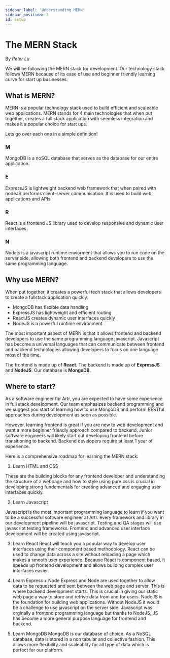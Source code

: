 ```yaml
---
sidebar_label: 'Understanding MERN'
sidebar_position: 3
id: setup
---
```


# The MERN Stack
By *Peter Lu*

We will be following the MERN stack for development. Our technology stack follows MERN because of its ease of use and beginner friendly learning curve for start up businesses.

## What is MERN?

MERN is a popular technology stack used to build efficient and scaleable web applications. MERN stands for 4 main technologies that when put together, creates a full stack application with seemless integration and makes it a popular choice for start ups.

Lets go over each one in a simple definition!

### M
MongoDB is a noSQL database that serves as the database for our entire application.

### E
ExpressJS is lightweight backend web framework that when paired with nodeJS performs client-server communication. It is used to build web applications and APIs

### R
React is a frontend JS library used to develop responsive and dynamic user interfaces.

### N

Nodejs is a javascript runtime enviorment that allows you to run code on the server side, allowing both frontend and backend developers to use the same programming language.

## Why use MERN?

When put together, it creates a powerful tech stack that allows developers to create a fullstack application quickly. 

- MongoDB has flexible data handling
- ExpressJS has lightweight and efficient routing
- ReactJS creates dynamic user interfaces quickly
- NodeJS is a powerful runtime environment


The most important aspect of MERN is that it allows frontend and backend developers to use the same programming language javascript. Javascript has become a universal languages that can communicate between frontend and backend technologies allowing developers to focus on one language most of the time. 

The frontend is made up of **React**. The backend is made up of **ExpressJS** and **NodeJS**. Our database is **MongoDB**.

## Where to start?

As a software engineer for Artr, you are expected to have some experience in full stack development. Our team emphasizes backend programming and we suggest you start of learning how to use MongoDB and perform RESTful approaches during development as soon as possible. 

However, learning frontend is great if you are new to web development and want a more beginner friendly approach compared to backend. Junior software engineers will likely start out developing frontend before transitioning to backend. Backend developers require at least 1 year of experience. 

Here is a comprehensive roadmap for learning the MERN stack:

1. Learn HTML and CSS

These are the building blocks for any frontend developer and understanding the structure of a webpage and how to style using pure css is crucial in developing strong fundementals for creating advanced and engaging user interfaces quickly.  

2. Learn Javascript

Javascript is the most important programming language to learn if you want to be a successful software engineer at Artr. every framework and library in our development pipeline will be javascript. Testing and QA stages will use javascript testing frameworks. Frontend and advanced user interface development will be created using javascript. 

3. Learn React
React will teach you a popular way to develop user interfaces using their component based methodology. React can be used to change data across a site without reloading a page which makes a smooth user experience. Because React is component based, it speeds up frontend development and allows building complex user interfaces easier.

4. Learn Express + Node
Express and Node are used together to allow data to be requested and sent between the web page and server. This is where backend development starts. This is crucial in giving our static web page a way to store and retrive data from and for users. NodeJS is the foundation for building web applications. Without NodeJS it would be a challenge to use javascript on the server side. Javascript was orginally a frontend programming language but thanks to NodeJS, JS has become a more general purpose language for frontend and backend.

5. Learn MongoDB
MongoDB is our database of choice. As a NoSQL database, data is stored in a non tabular and collective fashion. This allows more flexibility and scaleablity for all type of data which is perfect for our platform.













